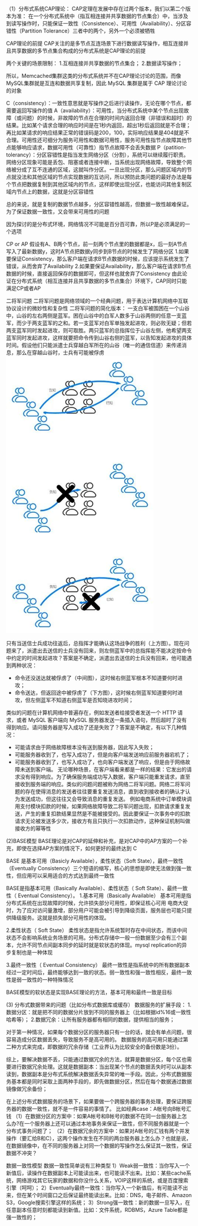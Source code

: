 （1）分布式系统CAP理论：
CAP定理在发展中存在过两个版本，我们以第二个版本为准：
在一个分布式系统中（指互相连接并共享数据的节点集合）中，当涉及到读写操作时，只能保证一致性（Consistence）、可用性（Availability）、分区容错性（Partition Tolerance）三者中的两个，另外一个必须被牺牲

CAP理论的前提
CAP关注的是多节点互连场景下进行数据读写操作，相互连接并且共享数据的多节点集合构成的分布式系统是CAP理论的前提

两个关键的场景限制：
1.互相连接并共享数据的节点集合；
2.数据读写操作；

所以，Memcached集群这类的分布式系统并不在CAP理论讨论的范围，而像MySQL集群就是互连和数据共享复制，因此 MySQL 集群是属于 CAP 理论讨论的对象

C（consistency）：一致性意思就是写操作之后进行读操作，无论在哪个节点，都需要返回写操作的值
A（availability）：可用性，当分布式系统中某个节点出现故障（或问题）的时候，非故障的节点在合理的时间内返回合理（非错误和超时）的结果。比如某个请求合理的响应时间是在1秒内返回，超出1秒后返回就是不合理；再比如某请求的响应结果正常的错误码是200，100，实际响应结果是404就是不合理。可用性还可细分为服务可用性和数据可用性，服务可用性指节点故障其他节点能够响应请求，数据可用性（可靠性）指节点故障不会丢失数据
P（patition-tolerancy）：分区容错性是指当发生网络分区（分割），系统可以继续履行职责。网络分区现象可能是丢包、阻塞或者连接中断，当系统出现网络故障，导致整个网络被分成了互不连通的区域，这就叫作分区。一旦出现分区，那么问题区域内的节点就没法和其他区域的节点实现数据的互访问，所以预防此类问题的最好办法是每个节点把数据复制到其他区域内的节点，这样即使出现分区，也能访问其他复制区域内节点上的数据，这就是分区容错性

总的来说，就是复制的数据节点越多，分区容错性越高，但数据一致性越难保证。为了保证数据一致性，又会带来可用性的问题

因为探讨的是分布式环境，网络情况不可能是百分百可靠，所以P是必须满足的一个选项

CP or  AP
假设有A、B两个节点，前一刻两个节点里的数据都是x，后一刻A节点写入了最新数据y，这时A节点把数据y同步到B节点的时候发生了网络分区
1.如果要保证Consistency，那么客户端在请求B节点数据的时候，应该提示系统发生了错误，从而舍弃了Availability
2.如果要保证Availability，那么客户端在请求B节点数据的时候，直接返回保存的数据即可，但这样也就舍弃了Consistency
由此论证在分布式系统（相互连接并且共享数据的多节点集合）环境下，CAP同时只能满足CP或者AP

二将军问题
二将军问题是网络领域的一个经典问题，用于表达计算机网络中互联协议设计的微妙性和复杂性
二将军问题的简化版本：
一支白军被围困在一个山谷中，山谷的左右两侧是蓝军。困在山谷中的白军人数多于山谷两侧的任意一支蓝军，而少于两支蓝军的之和。若一支蓝军对白军单独发起进攻，则必败无疑；但若两支蓝军同时发起进攻，则可取胜。两只蓝军的总指挥位于山谷左侧，他希望两支蓝军同时发起进攻，这样就要把命令传到山谷右侧的蓝军，以告知发起进攻的具体时间。假设他们只能派遣士兵穿越白军所在的山谷（唯一的通信信道）来传递消息，那么在穿越山谷时，士兵有可能被俘虏
![image](https://github.com/xiaoyuge/Tech-Notes/blob/main/%E5%88%86%E5%B8%83%E5%BC%8F%E7%B3%BB%E7%BB%9F/resources/twogenerals.jpg)

只有当送信士兵成功往返后，总指挥才能确认这场战争的胜利（上方图）。现在问题来了，派遣出去送信的士兵没有回来，则左侧蓝军中的总指挥能不能决定按命令中约定的时间发起进攻？答案是不确定，派遣出去送信的士兵没有回来，他可能遇到两种状况：
* 命令还没送达就被俘虏了（中间图），这时候右侧蓝军根本不知道要何时进攻；
* 命令送达，但返回途中被俘虏了（下方图），这时候右侧蓝军知道要何时进攻，但左侧蓝军不知道右侧蓝军是否知晓进攻时间；

类似的问题在计算机网络中普遍存在，例如发送者给接受者发送一个 HTTP 请求，或者 MySQL 客户端向 MySQL 服务器发送一条插入语句，然后超时了没有得到响应。请问服务器是写入成功了还是失败了？答案是不确定，有以下几种情况：
* 可能请求由于网络故障根本没有送到服务器，因此写入失败；
* 可能服务器收到了，也写入成功了，但是向客户端发送响应前服务器宕机了；
* 可能服务器收到了，也写入成功了，也向客户端发送了响应，但是由于网络故障未送到客户端。
无论哪种场景，在客户端看来都是一样的结果：它发出的请求没有得到响应。为了确保服务端成功写入数据，客户端只能重发请求，直至接收到服务端的响应。类似的问题问题被称为网络二将军问题。网络二将军问题的存在使得消息的发送者往往要重复发送消息，直到收到接收者的确认才认为发送成功，但这往往又会导致消息的重复发送。 例如电商系统中订单模块调用支付模块扣款的时候，如果网络故障导致二将军问题出现，扣款请求重复发送，产生的重复扣款结果显然是不能被接受的。因此要保证一次事务中的扣款请求无论被发送多少次，接收方有且只执行一次扣款动作，这种保证机制叫做接收方的幂等性

(2)BASE模型
BASE理论是对CAP的延伸和补充，是对CAP中的AP方案的一个补充，即使在选择AP方案的情况下，如何更好的最终达到 C

BASE 是基本可用（Basicly Available），柔性状态（Soft State），最终一致性（Eventually Consistency）三个短语的缩写，核心的思想是即使无法做到强一致性，但应用可以采用适合的方式达到最终一致性

BASE是指基本可用（Basically Available）、柔性状态（ Soft State）、最终一致性（ Eventual Consistency）。
1.基本可用（Basically Available）
基本可用是指分布式系统在出现故障的时候，允许损失部分可用性，即保证核心可用
电商大促时，为了应对访问量激增，部分用户可能会被引导到降级页面，服务层也可能只提供降级服务。这就是损失部分可用性的体现。

2.柔性状态（ Soft State）
柔性状态是指允许系统暂时存在中间状态，而该中间状态不会影响系统业务场景的可用。分布式存储中一般一份数据至少会有三个副本，允许不同节点间副本同步的延时就是软状态的体现。mysql replication的异步复制也是一种体现

3.最终一致性（ Eventual Consistency）
最终一致性是指系统中的所有数据副本经过一定时间后，最终能够达到一致的状态。弱一致性和强一致性相反，最终一致性是弱一致性的一种特殊情况

BASE模型的软状态是实现BASE理论的方法，基本可用和最终一致是目标

(3) 分布式数据带来的问题（比如分布式数据库或缓存）
数据服务的扩展手段：
1.数据分区：就是把不同的数据分片放到不同的服务器上（比如根据id%16或一致性哈希等）；
2.数据冗余：让所有服务器都有相同的数据，提供相当的服务；

对于第一种情况，如果每个数据分区的服务器只有一台的话，就会有单点问题，很容易造成分区数据丢失，导致服务不是高可用的。
数据服务的高可用只能通过第二种方式来完成，即数据的冗余存储（工业界认为比较安全的备份数是3份）。

综上，要解决数据不丢，只能通过数据冗余的方法，就算是数据分区，每个区也需要进行数据冗余处理。这就是数据副本：当出现某个节点的数据丢失时可以从副本读到，数据副本是分布式系统解决数据丢失异常的唯一手段。因此，分布式数据服务基本都是同时采取上面两种手段的，即先做数据分区，然后在每个数据通过数据镜像做冗余备份；

在上述分布式数据服务的场景下，如果要做一个跨服务器的事务处理，要保证跨服务器的数据一致性，就不是一件容易的事情了。
比如经典case：A帐号向B帐号汇钱
（1）在数据分区的方案中：如果A帐号和B帐号的数据不在同一台服务器上怎么办?在一个服务器上还可以通过本地事务来保证一致性，但不同服务器就是一个分布式事务问题了；
（2）在数据冗余的方案中：如果对A帐号的汇钱有两个并发操作（要汇给B和C），这两个操作发生在不同的两台服务器上怎么办？也就是说，在数据镜像中，在不同的服务器上对同一个数据的写操作怎么保证其一致性，保证数据不冲突？

数据一致性模型
数据一致性简单说有三种类型
1）Weak弱一致性：当你写入一个新值后，读操作在数据副本上可能读出来，也可能读不出来。比如：某些cache系统，网络游戏其它玩家的数据和你没什么关系，VOIP这样的系统，或是百度搜索引擎（呵呵）；
2）Eventually最终一致性：当你写入一个新值后，有可能读不出来，但在某个时间窗口之后保证最终能读出来。比如：DNS，电子邮件、Amazon S3，Google搜索引擎这样的系统；
3）Strong强一致性：新的数据一旦写入，在任意副本任意时刻都能读到新值。比如：文件系统，RDBMS，Azure Table都是强一致性的；

